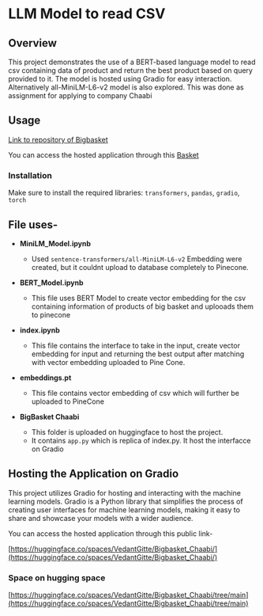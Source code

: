 # LLM Model to read CSV

## Overview
This project demonstrates the use of a BERT-based language model to read csv containing data of product and return the best product based on query provided to it.
The model is hosted using Gradio for easy interaction. Alternatively all-MiniLM-L6-v2 model is also explored. This was done as assignment for applying to company Chaabi

## Usage

[Link to repository of Bigbasket](https://huggingface.co/spaces/VedantGitte/Bigbasket_Chaabi/tree/main)


You can access the hosted application through this [Basket](https://huggingface.co/spaces/VedantGitte/Bigbasket_Chaabi)

### Installation
Make sure to install the required libraries:
``transformers``, ``pandas``, ``gradio``, ``torch``


## File uses-

* **MiniLM_Model.ipynb**
   * Used ``sentence-transformers/all-MiniLM-L6-v2``
Embedding were created, but it couldnt upload to database completely to Pinecone.

* **BERT_Model.ipynb**
  * This file uses BERT Model to create vector embedding for the csv containing information of products of big basket and uplooads them to pinecone
  
* **index.ipynb**
  * This file contains the interface to take in the input, create vector embedding for input and returning the best output after matching with vector embedding uploaded to Pine Cone.

* **embeddings.pt**
  * This file contains vector embedding of csv which will further be uploaded to PineCone
    
* **BigBasket Chaabi**
  * This folder is uploaded on huggingface to host the project.
  * It contains ```app.py``` which is replica of index.py. It host the interfacce on Gradio
  
## Hosting the Application on Gradio
This project utilizes Gradio for hosting and interacting with the machine learning models. Gradio is a Python library that simplifies the process of creating user interfaces for machine learning models, making it easy to share and showcase your models with a wider audience.

You can access the hosted application through this public link-

[https://huggingface.co/spaces/VedantGitte/Bigbasket_Chaabi/](https://huggingface.co/spaces/VedantGitte/Bigbasket_Chaabi/)

### Space on hugging space
[https://huggingface.co/spaces/VedantGitte/Bigbasket_Chaabi/tree/main](https://huggingface.co/spaces/VedantGitte/Bigbasket_Chaabi/tree/main)



